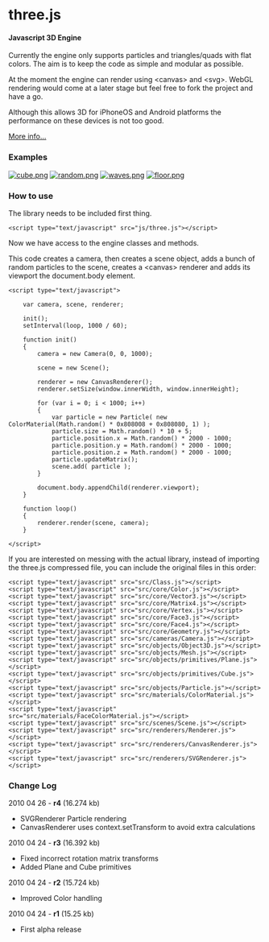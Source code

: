 three.js
========

#### Javascript 3D Engine ####

Currently the engine only supports particles and triangles/quads with flat colors. The aim is to keep the code as simple and modular as possible.

At the moment the engine can render using &lt;canvas&gt; and &lt;svg&gt;. WebGL rendering would come at a later stage but feel free to fork the project and have a go.

Although this allows 3D for iPhoneOS and Android platforms the performance on these devices is not too good.

[More info...](http://mrdoob.com/blog/post/693)

### Examples ###

[![cube.png](http://github.com/mrdoob/three.js/raw/master/examples/geometry/cube.png)](http://mrdoob.com/lab/javascript/three/geometry/cube.html)
[![random.png](http://github.com/mrdoob/three.js/raw/master/examples/particles/random.png)](http://mrdoob.com/lab/javascript/three/particles/random.html)
[![waves.png](http://github.com/mrdoob/three.js/raw/master/examples/particles/waves.png)](http://mrdoob.com/lab/javascript/three/particles/waves.html)
[![floor.png](http://github.com/mrdoob/three.js/raw/master/examples/particles/floor.png)](http://mrdoob.com/lab/javascript/three/particles/floor.html)

### How to use ###

The library needs to be included first thing.

	<script type="text/javascript" src="js/three.js"></script>

Now we have access to the engine classes and methods.

This code creates a camera, then creates a scene object, adds a bunch of random particles to the scene, creates a &lt;canvas&gt; renderer and adds its viewport the document.body element.

	<script type="text/javascript">

		var camera, scene, renderer;

		init();
		setInterval(loop, 1000 / 60);

		function init()
		{
			camera = new Camera(0, 0, 1000);

			scene = new Scene();
	
			renderer = new CanvasRenderer();
			renderer.setSize(window.innerWidth, window.innerHeight);

			for (var i = 0; i < 1000; i++)
			{
				var particle = new Particle( new ColorMaterial(Math.random() * 0x808008 + 0x808080, 1) );
				particle.size = Math.random() * 10 + 5;
				particle.position.x = Math.random() * 2000 - 1000;
				particle.position.y = Math.random() * 2000 - 1000;
				particle.position.z = Math.random() * 2000 - 1000;
				particle.updateMatrix();
				scene.add( particle );
			}

			document.body.appendChild(renderer.viewport);
		}

		function loop()
		{
			renderer.render(scene, camera);
		}

	</script>

If you are interested on messing with the actual library, instead of importing the three.js compressed file, you can include the original files in this order:

	<script type="text/javascript" src="src/Class.js"></script>
	<script type="text/javascript" src="src/core/Color.js"></script>
	<script type="text/javascript" src="src/core/Vector3.js"></script>
	<script type="text/javascript" src="src/core/Matrix4.js"></script>
	<script type="text/javascript" src="src/core/Vertex.js"></script>
	<script type="text/javascript" src="src/core/Face3.js"></script>
	<script type="text/javascript" src="src/core/Face4.js"></script>
	<script type="text/javascript" src="src/core/Geometry.js"></script>
	<script type="text/javascript" src="src/cameras/Camera.js"></script>
	<script type="text/javascript" src="src/objects/Object3D.js"></script>
	<script type="text/javascript" src="src/objects/Mesh.js"></script>
	<script type="text/javascript" src="src/objects/primitives/Plane.js"></script>
	<script type="text/javascript" src="src/objects/primitives/Cube.js"></script>
	<script type="text/javascript" src="src/objects/Particle.js"></script>
	<script type="text/javascript" src="src/materials/ColorMaterial.js"></script>
	<script type="text/javascript" src="src/materials/FaceColorMaterial.js"></script>
	<script type="text/javascript" src="src/scenes/Scene.js"></script>
	<script type="text/javascript" src="src/renderers/Renderer.js"></script>
	<script type="text/javascript" src="src/renderers/CanvasRenderer.js"></script>
	<script type="text/javascript" src="src/renderers/SVGRenderer.js"></script>

	
### Change Log ###

2010 04 26 - **r4** (16.274 kb)

* SVGRenderer Particle rendering
* CanvasRenderer uses context.setTransform to avoid extra calculations


2010 04 24 - **r3** (16.392 kb)

* Fixed incorrect rotation matrix transforms
* Added Plane and Cube primitives


2010 04 24 - **r2** (15.724 kb)

* Improved Color handling


2010 04 24 - **r1** (15.25 kb)

* First alpha release
